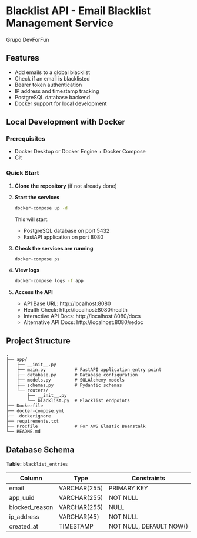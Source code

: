 # Blacklist API - Email Blacklist Management Service

Grupo DevForFun

## Features

- Add emails to a global blacklist
- Check if an email is blacklisted
- Bearer token authentication
- IP address and timestamp tracking
- PostgreSQL database backend
- Docker support for local development

## Local Development with Docker

### Prerequisites

- Docker Desktop or Docker Engine + Docker Compose
- Git

### Quick Start

1. **Clone the repository** (if not already done)

2. **Start the services**
   ```bash
   docker-compose up -d
   ```

   This will start:
   - PostgreSQL database on port 5432
   - FastAPI application on port 8080

3. **Check the services are running**
   ```bash
   docker-compose ps
   ```

4. **View logs**
   ```bash
   docker-compose logs -f app
   ```

5. **Access the API**
   - API Base URL: http://localhost:8080
   - Health Check: http://localhost:8080/health
   - Interactive API Docs: http://localhost:8080/docs
   - Alternative API Docs: http://localhost:8080/redoc

## Project Structure

```
.
├── app/
│   ├── __init__.py
│   ├── main.py           # FastAPI application entry point
│   ├── database.py       # Database configuration
│   ├── models.py         # SQLAlchemy models
│   ├── schemas.py        # Pydantic schemas
│   └── routers/
│       ├── __init__.py
│       └── blacklist.py  # Blacklist endpoints
├── Dockerfile
├── docker-compose.yml
├── .dockerignore
├── requirements.txt
├── Procfile              # For AWS Elastic Beanstalk
└── README.md
```

## Database Schema

**Table:** `blacklist_entries`

| Column         | Type         | Constraints             |
| -------------- | ------------ | ----------------------- |
| email          | VARCHAR(255) | PRIMARY KEY             |
| app_uuid       | VARCHAR(255) | NOT NULL                |
| blocked_reason | VARCHAR(255) | NULL                    |
| ip_address     | VARCHAR(45)  | NOT NULL                |
| created_at     | TIMESTAMP    | NOT NULL, DEFAULT NOW() |